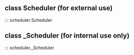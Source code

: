 
## class Scheduler (for external use)
::: scheduler.Scheduler

## class _Scheduler (for internal use only)
::: scheduler._Scheduler